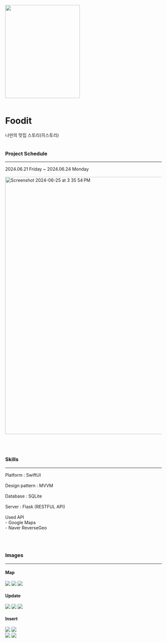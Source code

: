 
<img src="https://github.com/likewoody/Foodit/assets/151493474/15d68109-bfe5-4054-835b-023750f5853d" width=240 height=300><br><br>

# Foodit
나만의 맛집 스토리(히스토리)
<br><br>

### Project Schedule
<hr>
2024.06.21 Friday ~ 2024.06.24 Monday<br><br>
<img width="829" alt="Screenshot 2024-06-25 at 3 35 54 PM" src="https://github.com/likewoody/Foodit/assets/151493474/cec834dd-a77d-4cc1-8e38-4480bf72fdcf">

<br><br>


### Skills
<hr>
Platform : SwiftUI<br><br>
Design pattern : MVVM<br><br>
Database : SQLite<br><br>
Server : Flask (RESTFUL API)<br><br>
Used API<br>
- Google Maps<br>
- Naver ReverseGeo

<br><br>

### Images
<hr>

#### Map

<img src="https://github.com/likewoody/Foodit/assets/151493474/3ee67be9-b0bb-47bd-9061-9acc3605da6d">
<img src="https://github.com/likewoody/Foodit/assets/151493474/263242bb-9026-45a1-8c08-9ea0b1bf6150">
<img src="https://github.com/likewoody/Foodit/assets/151493474/4fe3478c-8b96-445f-a83a-ca677f97ac78"><br>

#### Update

<img src="https://github.com/likewoody/Foodit/assets/151493474/c582d4ff-999a-4c3e-80de-6fc030989b06">
<img src="https://github.com/likewoody/Foodit/assets/151493474/b55281b7-a7ba-4275-b91b-9b7f8a7a7f6a">
<img src="https://github.com/likewoody/Foodit/assets/151493474/42612b9b-79c5-449d-9148-6c5b6fd14605"><br>


#### Insert

<img src="https://github.com/likewoody/Foodit/assets/151493474/22902a6a-f55c-4e01-a59d-d265eb2b2fe7">
<img src="https://github.com/likewoody/Foodit/assets/151493474/51676583-c5cc-47cf-97d2-e3c87308d6db"><br>
<img src="https://github.com/likewoody/Foodit/assets/151493474/c858ade2-bf0f-4102-bc59-5a410e36ecc5">
<img src="https://github.com/likewoody/Foodit/assets/151493474/5177426f-9835-4515-8337-94ef593ce625"><br>

<br><br>


